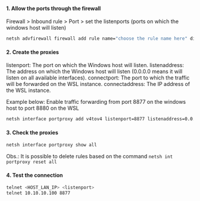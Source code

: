 
#### 1. Allow the ports through the firewall
Firewall > Inbound rule > Port > set the listenports (ports on which the windows host will listen)
```bash
netsh advfirewall firewall add rule name="choose the rule name here" dir=in action=allow protocol=TCP localport=8877
```

#### 2. Create the proxies
listenport: The port on which the Windows host will listen.
listenaddress: The address on which the Windows host will listen (0.0.0.0 means it will listen on all available interfaces).
connectport: The port to which the traffic will be forwarded on the WSL instance.
connectaddress: The IP address of the WSL instance.

Example below: Enable traffic forwarding from port 8877 on the windows host to port 8880 on the WSL 
```bash
netsh interface portproxy add v4tov4 listenport=8877 listenaddress=0.0.0.0 connectport=8880 connectaddress=172.24.142.7
```

#### 3. Check the proxies
```bash
netsh interface portproxy show all
```
Obs.: It is possible to delete rules based on the command `netsh int portproxy reset all`

#### 4. Test the connection
```bash
telnet <HOST_LAN_IP> <listenport>
telnet 10.10.10.100 8877
```





